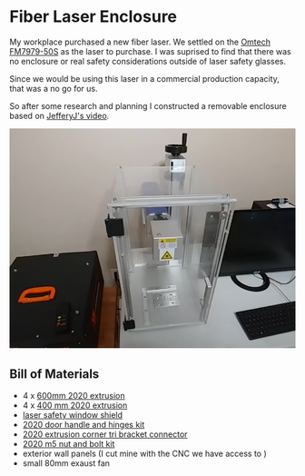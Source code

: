 # Fiber Laser Enclosure

My workplace purchased a new fiber laser. We settled on the [Omtech FM7979-50S](https://omtechlaser.com/products/50w-fmm-5rw2-us) as the laser to purchase.  I was suprised to find that there was no enclosure or real safety considerations outside of laser safety glasses.

Since we would be using this laser in a commercial production capacity, that was a no go for us.

So after some research and planning I constructed a removable enclosure based on [JefferyJ's video](https://www.youtube.com/watch?v=igLP-VSrQdA).

![alt text](image.png)


## Bill of Materials
			
 - 4 x [600mm 2020 extrusion](https://www.amazon.com/gp/product/B09KZ771SX/ref=ox_sc_act_title_6?smid=A1GSBMYGQIBJ6&psc=1)
  - 4 x [400 mm 2020 extrusion](https://www.amazon.com/dp/B09KZHFG5C/ref=twister_B0CWNZ5LT7?_encoding=UTF8&psc=1)
- [laser safety window shield](https://www.amazon.com/gp/product/B07H5L6ZKJ/ref=ox_sc_act_title_2?smid=A24ORVP5MII0UA&psc=1)
- [2020 door handle and hinges kit](https://www.amazon.com/gp/product/B07NQ5WHW9/ref=ox_sc_act_title_4?smid=A2NNEQLDWAVVRW&psc=1%27)
- [2020 extrusion corner tri bracket connector](https://www.amazon.com/gp/product/B08C9Q2TGW/ref=ox_sc_act_title_7?smid=A4HTD69KS4TBJ&psc=1)
- [2020 m5 nut and bolt kit](https://www.amazon.com/gp/product/B0C4JV8QPG/ref=ox_sc_act_title_3?smid=A1X2NHDDQ7UCAG&psc=1)
- exterior wall panels (I cut mine with the CNC we have access to )
- small 80mm exaust fan	
			